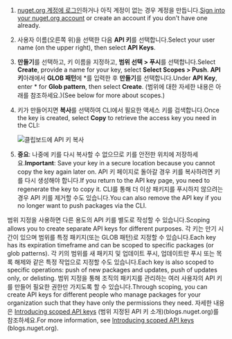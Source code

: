 1. <span data-ttu-id="bfcf9-101">[nuget.org 계정에 로그인](https://www.nuget.org/users/account/LogOn?returnUrl=%2F)하거나 아직 계정이 없는 경우 계정을 만듭니다.</span><span class="sxs-lookup"><span data-stu-id="bfcf9-101">[Sign into your nuget.org account](https://www.nuget.org/users/account/LogOn?returnUrl=%2F) or create an account if you don't have one already.</span></span>

1. <span data-ttu-id="bfcf9-102">사용자 이름(오른쪽 위)을 선택한 다음 **API 키**를 선택합니다.</span><span class="sxs-lookup"><span data-stu-id="bfcf9-102">Select your user name (on the upper right), then select **API Keys**.</span></span>

1. <span data-ttu-id="bfcf9-103">**만들기**를 선택하고, 키 이름을 지정하고, **범위 선택 > 푸시**를 선택합니다.</span><span class="sxs-lookup"><span data-stu-id="bfcf9-103">Select **Create**, provide a name for your key, select **Select Scopes > Push**.</span></span> <span data-ttu-id="bfcf9-104">**API 키**아래에서 **GLOB 패턴**에 \*를 입력한 후 **만들기**를 선택합니다.</span><span class="sxs-lookup"><span data-stu-id="bfcf9-104">Under **API Key**, enter \* for **Glob pattern**, then select **Create**.</span></span> <span data-ttu-id="bfcf9-105">(범위에 대한 자세한 내용은 아래를 참조하세요.)</span><span class="sxs-lookup"><span data-stu-id="bfcf9-105">(See below for more about scopes.)</span></span>

1. <span data-ttu-id="bfcf9-106">키가 만들어지면 **복사**를 선택하여 CLI에서 필요한 액세스 키를 검색합니다.</span><span class="sxs-lookup"><span data-stu-id="bfcf9-106">Once the key is created, select **Copy** to retrieve the access key you need in the CLI:</span></span>

    ![클립보드에 API 키 복사](../media/QS_Create-02-APIKey.png)

1. <span data-ttu-id="bfcf9-108">**중요**: 나중에 키를 다시 복사할 수 없으므로 키를 안전한 위치에 저장하세요.</span><span class="sxs-lookup"><span data-stu-id="bfcf9-108">**Important**: Save your key in a secure location because you cannot copy the key again later on.</span></span> <span data-ttu-id="bfcf9-109">API 키 페이지로 돌아갈 경우 키를 복사하려면 키를 다시 생성해야 합니다.</span><span class="sxs-lookup"><span data-stu-id="bfcf9-109">If you return to the API key page, you need to regenerate the key to copy it.</span></span> <span data-ttu-id="bfcf9-110">CLI를 통해 더 이상 패키지를 푸시하지 않으려는 경우 API 키를 제거할 수도 있습니다.</span><span class="sxs-lookup"><span data-stu-id="bfcf9-110">You can also remove the API key if you no longer want to push packages via the CLI.</span></span>

<span data-ttu-id="bfcf9-111">범위 지정을 사용하면 다른 용도의 API 키를 별도로 작성할 수 있습니다.</span><span class="sxs-lookup"><span data-stu-id="bfcf9-111">Scoping allows you to create separate API keys for different purposes.</span></span> <span data-ttu-id="bfcf9-112">각 키는 만기 시간이 있으며 범위를 특정 패키지(또는 GLOB 패턴)로 지정할 수 있습니다.</span><span class="sxs-lookup"><span data-stu-id="bfcf9-112">Each key has its expiration timeframe and can be scoped to specific packages (or glob patterns).</span></span> <span data-ttu-id="bfcf9-113">각 키의 범위를 새 패키지 및 업데이트 푸시, 업데이트만 푸시 또는 목록 해제와 같은 특정 작업으로 지정할 수도 있습니다.</span><span class="sxs-lookup"><span data-stu-id="bfcf9-113">Each key is also scoped to specific operations: push of new packages and updates, push of updates only, or delisting.</span></span> <span data-ttu-id="bfcf9-114">범위 지정을 통해 조직의 패키지를 관리하는 여러 사용자의 API 키를 만들어 필요한 권한만 가지도록 할 수 있습니다.</span><span class="sxs-lookup"><span data-stu-id="bfcf9-114">Through scoping, you can create API keys for different people who manage packages for your organization such that they have only the permissions they need.</span></span> <span data-ttu-id="bfcf9-115">자세한 내용은 [Introducing scoped API keys](https://blog.nuget.org/20170202/introducing-scoped-api-keys.html) (범위 지정된 API 키 소개)(blogs.nuget.org)를 참조하세요.</span><span class="sxs-lookup"><span data-stu-id="bfcf9-115">For more information, see [Introducing scoped API keys](https://blog.nuget.org/20170202/introducing-scoped-api-keys.html) (blogs.nuget.org).</span></span>